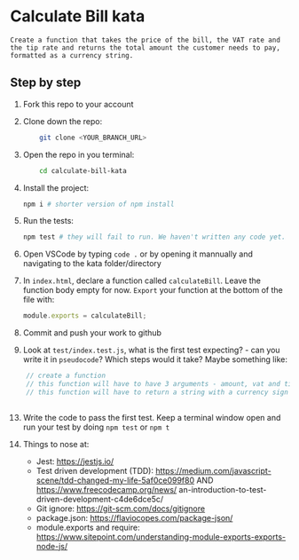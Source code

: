 # Calculate Bill kata

 `Create a function that takes the price of the bill, the VAT rate and the tip rate and returns the total amount the customer needs to pay, formatted as a currency string. `

## Step by step

1. Fork this repo to your account

1. Clone down the repo:

    ```bash
        git clone <YOUR_BRANCH_URL>
    ```

2. Open the repo in you terminal:

    ```bash
        cd calculate-bill-kata
    ```

3. Install the project:

    ```bash
    npm i # shorter version of npm install
    ```

4. Run the tests:

    ```bash
    npm test # they will fail to run. We haven't written any code yet.
    ```

8. Open VSCode by typing `code .` or by opening it mannually and navigating to the kata folder/directory

12. In `index.html`, declare a function called `calculateBill`. Leave the function body empty for now. `Export` your function at the bottom of the file with:

    ```js
    module.exports = calculateBill;
    ```

1. Commit and push your work to github

11. Look at `test/index.test.js`, what is the first test expecting? - can you write it in `pseudocode`? Which steps would it take? Maybe something like:
```js
    // create a function
    // this function will have to have 3 arguments - amount, vat and tip?
    // this function will have to return a string with a currency sign
    
```

13. Write the code to pass the first test. Keep a terminal window open and run your test by doing `npm test` or `npm t`

14. Things to nose at:  
    * Jest: https://jestjs.io/  
    * Test driven development (TDD): https://medium.com/javascript-scene/tdd-changed-my-life-5af0ce099f80 AND https://www.freecodecamp.org/news/  an-introduction-to-test-driven-development-c4de6dce5c/  
    * Git ignore: https://git-scm.com/docs/gitignore  
    * package.json: https://flaviocopes.com/package-json/   
    * module.exports and require: https://www.sitepoint.com/understanding-module-exports-exports-node-js/

